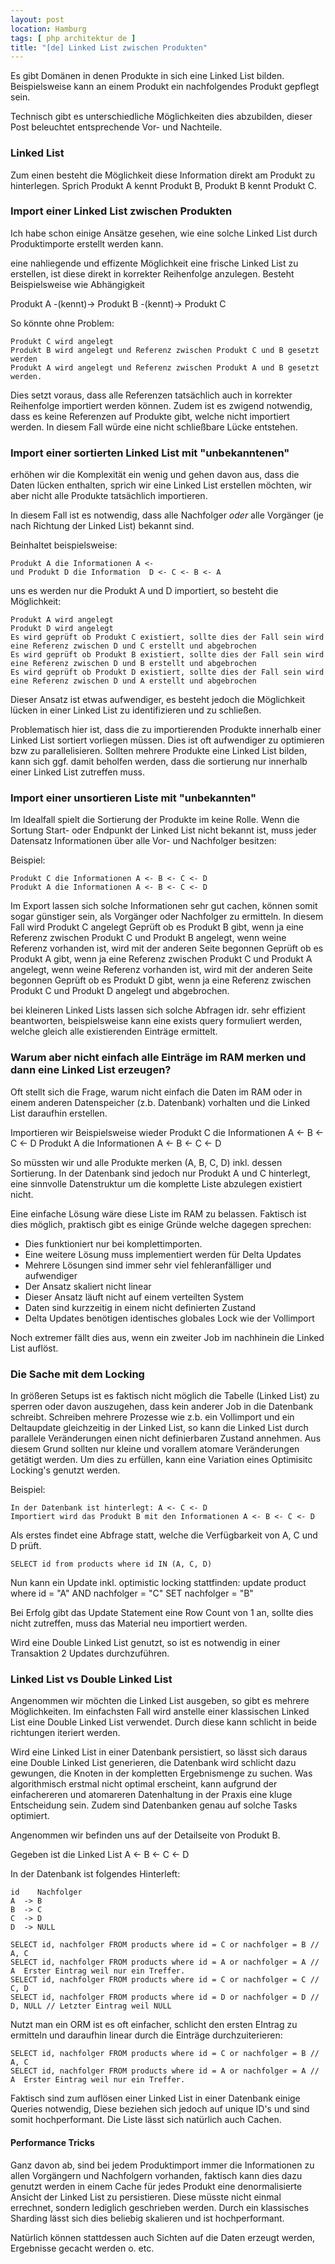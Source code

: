 ```yaml
---
layout: post
location: Hamburg
tags: [ php architektur de ]
title: "[de] Linked List zwischen Produkten"
---
```


Es gibt Domänen in denen Produkte in sich eine Linked List bilden.
Beispielsweise kann an einem Produkt ein nachfolgendes Produkt gepflegt sein.

Technisch gibt es unterschiedliche Möglichkeiten dies abzubilden, dieser Post beleuchtet entsprechende
Vor- und Nachteile.


### Linked List
Zum einen besteht die Möglichkeit diese Information direkt am Produkt zu hinterlegen.
Sprich Produkt A kennt Produkt B, Produkt B kennt Produkt C.


### Import einer Linked List zwischen Produkten
Ich habe schon einige Ansätze gesehen, wie eine solche Linked List durch Produktimporte erstellt werden kann.



eine nahliegende und effizente Möglichkeit eine frische Linked List zu erstellen, ist diese direkt in korrekter Reihenfolge anzulegen.
Besteht Beispielsweise wie Abhängigkeit

Produkt A -(kennt)-> Produkt B -(kennt)-> Produkt C

So könnte ohne Problem:
```
Produkt C wird angelegt
Produkt B wird angelegt und Referenz zwischen Produkt C und B gesetzt werden
Produkt A wird angelegt und Referenz zwischen Produkt A und B gesetzt werden.
```

Dies setzt voraus, dass alle Referenzen tatsächlich auch in korrekter Reihenfolge importiert werden können.
Zudem ist es zwigend notwendig, dass es keine Referenzen auf Produkte gibt, welche nicht importiert werden.
In diesem Fall würde eine nicht schließbare Lücke entstehen.


### Import einer sortierten Linked List mit "unbekanntenen"
erhöhen wir die Komplexität ein wenig und gehen davon aus, dass die Daten lücken enthalten,
sprich wir eine Linked List erstellen möchten, wir aber nicht alle Produkte tatsächlich importieren.

In diesem Fall ist es notwendig, dass alle Nachfolger *oder* alle Vorgänger (je nach Richtung der Linked List) bekannt sind.

Beinhaltet beispielsweise:
```
Produkt A die Informationen A <-
und Produkt D die Information  D <- C <- B <- A
```

uns es werden nur die Produkt A und D importiert, so besteht die Möglichkeit:
```
Produkt A wird angelegt
Produkt D wird angelegt
Es wird geprüft ob Produkt C existiert, sollte dies der Fall sein wird eine Referenz zwischen D und C erstellt und abgebrochen
Es wird geprüft ob Produkt B existiert, sollte dies der Fall sein wird eine Referenz zwischen D und B erstellt und abgebrochen
Es wird geprüft ob Produkt D existiert, sollte dies der Fall sein wird eine Referenz zwischen D und A erstellt und abgebrochen
```

Dieser Ansatz ist etwas aufwendiger, es besteht jedoch die Möglichkeit lücken in einer Linked List zu identifizieren und zu schließen.

Problematisch hier ist, dass die zu importierenden Produkte innerhalb einer Linked List sortiert vorliegen müssen.
Dies ist oft aufwendiger zu optimieren bzw zu parallelisieren.
Sollten mehrere Produkte eine Linked List bilden, kann sich ggf. damit beholfen werden, dass die sortierung nur innerhalb einer Linked List zutreffen muss.

### Import einer unsortieren Liste mit "unbekannten"
Im Idealfall spielt die Sortierung der Produkte im keine Rolle.
Wenn die Sortung Start- oder Endpunkt der Linked List nicht bekannt ist, muss jeder Datensatz Informationen über alle Vor- und Nachfolger besitzen:

Beispiel:
```
Produkt C die Informationen A <- B <- C <- D
Produkt A die Informationen A <- B <- C <- D
```

Im Export lassen sich solche Informationen sehr gut cachen, können somit sogar günstiger sein, als Vorgänger oder Nachfolger zu ermitteln.
In diesem Fall wird
Produkt C angelegt
Geprüft ob es Produkt B gibt, wenn ja eine Referenz zwischen Produkt C und Produkt B angelegt, wenn weine Referenz vorhanden ist, wird mit der anderen Seite begonnen
Geprüft ob es Produkt A gibt, wenn ja eine Referenz zwischen Produkt C und Produkt A angelegt, wenn weine Referenz vorhanden ist, wird mit der anderen Seite begonnen
Geprüft ob es Produkt D gibt, wenn ja eine Referenz zwischen Produkt C und Produkt D angelegt und abgebrochen.

bei kleineren Linked Lists lassen sich solche Abfragen idr. sehr effizient beantworten, beispielsweise kann eine exists query formuliert werden, welche gleich alle existierenden
Einträge ermittelt.


### Warum aber nicht einfach alle Einträge im RAM merken und dann eine Linked List erzeugen?
Oft stellt sich die Frage, warum nicht einfach die Daten im RAM oder in einem anderen Datenspeicher (z.b. Datenbank) vorhalten und die Linked List daraufhin erstellen.

Importieren wir Beispielsweise wieder
Produkt C die Informationen A <- B <- C <- D
Produkt A die Informationen A <- B <- C <- D

So müssten wir und alle Produkte merken (A, B, C, D) inkl. dessen Sortierung.
In der Datenbank sind jedoch nur Produkt A und C hinterlegt, eine sinnvolle Datenstruktur um die komplette Liste abzulegen existiert nicht.

Eine einfache Lösung wäre diese Liste im RAM zu belassen.
Faktisch ist dies möglich, praktisch gibt es einige Gründe welche dagegen sprechen:
- Dies funktioniert nur bei komplettimporten.
- Eine weitere Lösung muss implementiert werden für Delta Updates
- Mehrere Lösungen sind immer sehr viel fehleranfälliger und aufwendiger
- Der Ansatz skaliert nicht linear
- Dieser Ansatz läuft nicht auf einem verteilten System
- Daten sind kurzzeitig in einem nicht definierten Zustand
- Delta Updates benötigen identisches globales Lock wie der Vollimport

Noch extremer fällt dies aus, wenn ein zweiter Job im nachhinein die Linked List auflöst.


### Die Sache mit dem Locking
In größeren Setups ist es faktisch nicht möglich die Tabelle (Linked List) zu sperren oder davon auszugehen, dass
kein anderer Job in die Datenbank schreibt.
Schreiben mehrere Prozesse wie z.b. ein Vollimport und ein Deltaupdate gleichzeitig in der Linked List,
so kann die Linked List durch parallele Veränderungen einen nicht definierbaren Zustand annehmen.
Aus diesem Grund sollten nur kleine und vorallem atomare Veränderungen getätigt werden.
Um dies zu erfüllen, kann eine Variation eines Optimisitc Locking's genutzt werden.

Beispiel:
```
In der Datenbank ist hinterlegt: A <- C <- D
Importiert wird das Produkt B mit den Informationen A <- B <- C <- D
```

Als erstes findet eine Abfrage statt, welche die Verfügbarkeit von A, C und D prüft.

```
SELECT id from products where id IN (A, C, D)
```

Nun kann ein Update inkl. optimistic locking stattfinden:
update product where id = "A" AND nachfolger = "C" SET nachfolger = "B"

Bei Erfolg gibt das Update Statement eine Row Count von 1 an, sollte dies nicht zutreffen,
muss das Material neu importiert werden.

Wird eine Double Linked List genutzt, so ist es notwendig in einer Transaktion 2 Updates durchzuführen.


### Linked List vs Double Linked List
Angenommen wir möchten die Linked List ausgeben, so gibt es mehrere Möglichkeiten.
Im einfachsten Fall wird anstelle einer klassischen Linked List eine Double Linked List verwendet.
Durch diese kann schlicht in beide richtungen iteriert werden.

Wird eine Linked List in einer Datenbank persistiert, so lässt sich daraus eine Double Linked List generieren,
die Datenbank wird schlicht dazu gewungen, die Knoten in der kompletten Ergebnismenge zu suchen.
Was algorithmisch erstmal nicht optimal erscheint, kann aufgrund der einfachereren und atomareren Datenhaltung in der Praxis eine kluge Entscheidung sein.
Zudem sind Datenbanken genau auf solche Tasks optimiert.

Angenommen wir befinden uns auf der Detailseite von Produkt B.

Gegeben ist die Linked List A <- B <- C <- D

In der Datenbank ist folgendes Hinterleft:

```
id    Nachfolger
A  -> B
B  -> C
C  -> D
D  -> NULL
```

```
SELECT id, nachfolger FROM products where id = C or nachfolger = B // A, C
SELECT id, nachfolger FROM products where id = A or nachfolger = A // A  Erster Eintrag weil nur ein Treffer.
SELECT id, nachfolger FROM products where id = C or nachfolger = C // C, D
SELECT id, nachfolger FROM products where id = D or nachfolger = D // D, NULL // Letzter Eintrag weil NULL
```

Nutzt man ein ORM ist es oft einfacher, schlicht den ersten EIntrag zu ermitteln und daraufhin linear durch
die Einträge durchzuiterieren:

```
SELECT id, nachfolger FROM products where id = C or nachfolger = B // A, C
SELECT id, nachfolger FROM products where id = A or nachfolger = A // A  Erster Eintrag weil nur ein Treffer.
```

Faktisch sind zum auflösen einer Linked List in einer Datenbank einige Queries notwendig, Diese beziehen sich jedoch auf
unique ID's und sind somit hochperformant. Die Liste lässt sich natürlich auch Cachen.

#### Performance Tricks
Ganz davon ab, sind bei jedem Produktimport immer die Informationen zu allen Vorgängern und Nachfolgern vorhanden,
faktisch kann dies dazu genutzt werden in einem Cache für jedes Produkt eine denormalisierte Ansicht der Linked List zu persistieren.
Diese müsste nicht einmal errechnet, sondern lediglich geschrieben werden. Durch ein klassisches Sharding lässt sich dies beliebig skalieren und ist
hochperformant.

Natürlich können stattdessen auch Sichten auf die Daten erzeugt werden, Ergebnisse gecacht werden o. etc.





